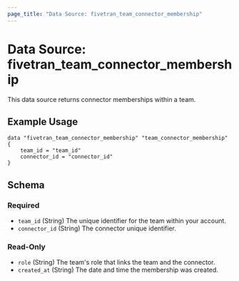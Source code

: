 ```yaml
---
page_title: "Data Source: fivetran_team_connector_membership"
---
```


# Data Source: fivetran_team_connector_membership

This data source returns connector memberships within a team.

## Example Usage

```hcl
data "fivetran_team_connector_membership" "team_connector_membership" {
	team_id = "team_id"
	connector_id = "connector_id"
}
```

<!-- schema generated by tfplugindocs -->
## Schema

### Required
- `team_id` (String) The unique identifier for the team within your account.
- `connector_id` (String) The connector unique identifier.

### Read-Only
- `role` (String) The team's role that links the team and the connector.
- `created_at` (String) The date and time the membership was created.